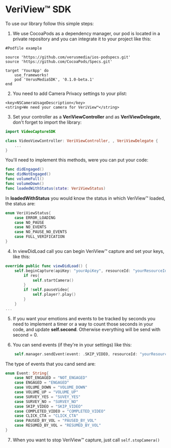 # VeriView™ SDK

To use our library follow this simple steps:

1.  We use CocoaPods as a dependency manager, our pod is located in a private repository and you can integrate it to your project like this:
```
#Podfile example

source 'https://github.com/verusmedia/ios-podspecs.git'
source 'https://github.com/CocoaPods/Specs.git'

target 'YourApp' do
    use_frameworks!
    pod 'VerusMediaSDK', '0.1.0-beta.1'
end
```

2. You need to add Camera Privacy settings to your plist: 
```
<key>NSCameraUsageDescription</key>
<string>We need your camera for VeriView™</string>
```

3.  Set your controller as a **VeriViewController** and as **VeriViewDelegate**, don't forget to import the library:

```swift
import VideoCaptureSDK

class VideoViewController: VeriViewController, , VeriViewDelegate {
    ...
}
```

You'll need to implement this methods, were you can put your code:

```swift
func didEngaged()
func didNotEngaged()
func volumeFull()
func volumeDown()
func loadedWithStatus(state: VeriViewStatus)
```

In **loadedWithStatus** you would know the status in which VeriView™ loaded, the status are:

```swift
enum VeriViewStatus{
    case ERROR_LOADING
    case NO_PAUSE
    case NO_EVENTS
    case NO_PAUSE_NO_EVENTS
    case FULL_VERIFICATION
}
```

4.  In viewDidLoad call you can begin VeriView™ capture and set your keys, like this:

```swift
override public func viewDidLoad() {
    self.beginCapture(apiKey: "yourApiKey", resourceId: "yourResourceId", reproductionId: "yourReproductionId"){(res) in
        if res{
            self.startCamera()
        }
        if !self.pauseVideo{
            self.player?.play()
        }
    }
...
```

5. If you want your emotions and events to be tracked by seconds you need to implement a timer or a way to count those seconds in your code, and update **self.second**. Otherwise everything will be send with second = 0.

6. You can send events (if they're in your settings) like this:

```swift
    self.manager.sendEvent(event: .SKIP_VIDEO, resourceId: "yourResourceId", reproductionId: "yourReproduction", apiKey: "yourApiKey", time: String(self.second))
```

The type of events that you cand send are:

```swift
enum Event: String{
    case NOT_ENGAGED = "NOT_ENGAGED"
    case ENGAGED = "ENGAGED"
    case VOLUME_DOWN = "VOLUME_DOWN"
    case VOLUME_UP = "VOLUME_UP"
    case SURVEY_YES = "SUVEY_YES"
    case SURVEY_NO = "SURVEY_NO"
    case SKIP_VIDEO = "SKIP_VIDEO"
    case COMPLETED_VIDEO = "COMPLETED_VIDEO"
    case CLICK_CTA = "CLICK_CTA"
    case PAUSED_BY_VOL = "PAUSED_BY_VOL"
    case RESUMED_BY_VOL = "RESUMED_BY_VOL"
}
```

7.  When you want to stop VeriView™ capture, just call `self.stopCamera()`


